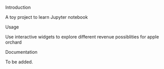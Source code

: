 Introduction

A toy project to learn Jupyter notebook

Usage

Use interactive widgets to explore different revenue possiblities for apple orchard

Documentation

To be added.

